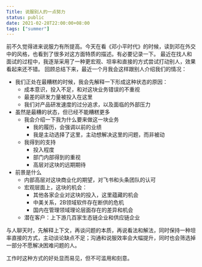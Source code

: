 ```yaml
---
Title: 说服别人的一点努力
status: public
date: 2021-02-28T22:00:00+08:00
tags: ["summer"]
---
```

前不久觉得进来说服力有所提高。今天在看《邓小平时代》的时候，读到邓在外交中的风格，也看到了很多对这方面特质的描述。有必要记录一下。
最近在找人和面试的过程中，我逐渐采用了一种更宏观、坦率和直接的方式尝试打动别人，效果看起来还不错。
回顾总结下来，最近一个月我会这样跟别人介绍我们的情况：

- 我们正处在最糟糕的时候，我会先解释一下形成这种状态的原因：
  - 成本意识，投入不足，和对这块业务错误的不重视
  - 最差的研发力量被投入在这里
  - 我们对产品研发速度的过分追求，以及面临的外部压力
- 虽然是最糟的状态，但已经不能糟糕更多
  - 我会介绍一下我为什么要来做这一块业务
    - 我的履历，会强调以前的业绩
    - 我是主动选择了这里，主动想解决这里的问题，而非被动
  - 我得到的支持
    - 投入程度
    - 部门内部得到的重视
    - 高层对这块的远期期待
- 前景是什么
  - 内部高层对这块商业化的期望，对飞书和头条团队的认可
  - 宏观层面上，这块的机会：
    - 其他各家企业对这块的投入，这里蕴藏的机会
    - 中美关系，2B领域软件存在断供的危机
    - 国内在管理领域理论层面存在的差异和机会
  - 潜在客户：上下游几百家生态链企业和供应链企业

与人聊天时，先解释上下文，再谈问题的本质，再说看法和解法，同时保持一种坦率直接的方式，主动谈论缺点不足；沟通和说服效率会大幅提升，同时也会筛选掉一部分不愿解决困难问题的人。

工作时这种方式的好处显而易见，但不可滥用和刻意。